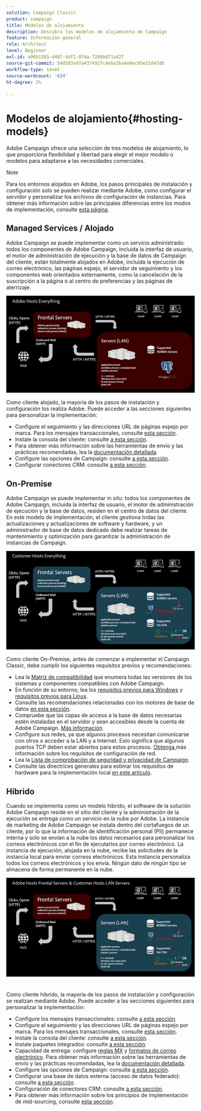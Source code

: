```yaml
---
solution: Campaign Classic
product: campaign
title: Modelos de alojamiento
description: Descubra los modelos de alojamiento de Campaign
feature: Información general
role: Architect
level: Beginner
exl-id: a06b1365-d487-4df1-8f4a-7268b871a427
source-git-commit: 54d503e97a4374927c4ebe3ba4e0ec05e51d47db
workflow-type: tm+mt
source-wordcount: '624'
ht-degree: 2%

---
```


# Modelos de alojamiento{#hosting-models}

Adobe Campaign ofrece una selección de tres modelos de alojamiento, lo que proporciona flexibilidad y libertad para elegir el mejor modelo o modelos para adaptarse a las necesidades comerciales.

>[!NOTE]
>
>Para los entornos alojados en Adobe, los pasos principales de instalación y configuración solo se pueden realizar mediante Adobe, como configurar el servidor y personalizar los archivos de configuración de instancias. Para obtener más información sobre las principales diferencias entre los modos de implementación, consulte [esta página](../../installation/using/capability-matrix.md).

## Managed Services / Alojado

Adobe Campaign se puede implementar como un servicio administrado: todos los componentes de Adobe Campaign, incluida la interfaz de usuario, el motor de administración de ejecución y la base de datos de Campaign del cliente, están totalmente alojados en Adobe, incluida la ejecución de correo electrónico, las páginas espejo, el servidor de seguimiento y los componentes web orientados externamente, como la cancelación de la suscripción a la página o al centro de preferencias y las páginas de aterrizaje.

![](assets/deployment_hosted.png)

Como cliente alojado, la mayoría de los pasos de instalación y configuración los realiza Adobe. Puede acceder a las secciones siguientes para personalizar la implementación:

* Configure el seguimiento y las direcciones URL de páginas espejo por marca. Para los mensajes transaccionales, consulte [esta sección](../../message-center/using/additional-configurations.md#configuring-multibranding).
* Instale la consola del cliente: consulte [a esta sección](../../installation/using/installing-the-client-console.md).
* Para obtener más información sobre las herramientas de envío y las prácticas recomendadas, lea la [documentación detallada](../../delivery/using/about-deliverability.md).
* Configure las opciones de Campaign: consulte [a esta sección](../../installation/using/configuring-campaign-options.md).
* Configurar conectores CRM: consulte [a esta sección](../../platform/using/crm-connectors.md).

## On-Premise

Adobe Campaign se puede implementar in situ: todos los componentes de Adobe Campaign, incluida la interfaz de usuario, el motor de administración de ejecución y la base de datos, residen en el centro de datos del cliente. En este modelo de implementación, el cliente gestiona todas las actualizaciones y actualizaciones de software y hardware, y un administrador de base de datos dedicado debe realizar tareas de mantenimiento y optimización para garantizar la administración de instancias de Campaign.

![](assets/deployment_onpremise.png)

Como cliente On-Premise, antes de comenzar a implementar el Campaign Classic, debe cumplir los siguientes requisitos previos y recomendaciones:

* Lea la [Matriz de compatibilidad](../../rn/using/compatibility-matrix.md) que enumera todas las versiones de los sistemas y componentes compatibles con Adobe Campaign.
* En función de su entorno, lea los [requisitos previos para Windows](../../installation/using/prerequisites-of-campaign-installation-in-windows.md) y [requisitos previos para Linux](../../installation/using/prerequisites-of-campaign-installation-in-linux.md).
* Consulte las recomendaciones relacionadas con los motores de base de datos [en esta sección](../../installation/using/database.md).
* Compruebe que las capas de acceso a la base de datos necesarias estén instaladas en el servidor y sean accesibles desde la cuenta de Adobe Campaign. [Más información](../../installation/using/application-server.md).
* Configure sus redes, ya que algunos procesos necesitan comunicarse con otros o acceder a la LAN y a Internet. Esto significa que algunos puertos TCP deben estar abiertos para estos procesos. [Obtenga ](../../installation/using/network-configuration.md) más información sobre los requisitos de configuración de red.
* Lea la [Lista de comprobación de seguridad y privacidad de Campaign](https://helpx.adobe.com/es/campaign/kb/acc-security.html).
* Consulte las directrices generales para estimar los requisitos de hardware para la implementación local [en este artículo](https://helpx.adobe.com/es/campaign/kb/hardware-sizing-guide.html).

## Híbrido

Cuando se implementa como un modelo híbrido, el software de la solución Adobe Campaign reside en el sitio del cliente y la administración de la ejecución se entrega como un servicio en la nube por Adobe. La instancia de marketing de Adobe Campaign se instala dentro del cortafuegos de un cliente, por lo que la información de identificación personal (PII) permanece interna y solo se envían a la nube los datos necesarios para personalizar los correos electrónicos con el fin de ejecutarlos por correo electrónico. La instancia de ejecución, alojada en la nube, recibe las solicitudes de la instancia local para enviar correos electrónicos. Esta instancia personaliza todos los correos electrónicos y los envía. Ningún dato de ningún tipo se almacena de forma permanente en la nube.

![](assets/deployment_hybrid.png)

Como cliente híbrido, la mayoría de los pasos de instalación y configuración se realizan mediante Adobe. Puede acceder a las secciones siguientes para personalizar la implementación:

* Configure los mensajes transaccionales: consulte [a esta sección](../../message-center/using/transactional-messaging-architecture.md).
* Configure el seguimiento y las direcciones URL de páginas espejo por marca. Para los mensajes transaccionales, consulte [esta sección](../../message-center/using/additional-configurations.md#configuring-multibranding).
* Instale la consola del cliente: consulte [a esta sección](../../installation/using/installing-the-client-console.md).
* Instale paquetes integrados: consulte [a esta sección](../../installation/using/installing-campaign-standard-packages.md).
* Capacidad de entrega: configure [reglas MX](../../installation/using/email-deliverability.md#mx-configuration) y [formatos de correo electrónico](../../installation/using/email-deliverability.md#managing-email-formats). Para obtener más información sobre las herramientas de envío y las prácticas recomendadas, lea la [documentación detallada](../../delivery/using/about-deliverability.md).
* Configure las opciones de Campaign: consulte [a esta sección](../../installation/using/configuring-campaign-options.md).
* Configurar una base de datos externa (acceso de datos federado): consulte [a esta sección](../../installation/using/about-fda.md).
* Configuración de conectores CRM: consulte [a esta sección](../../platform/using/crm-connectors.md).
* Para obtener más información sobre los principios de implementación de mid-sourcing, consulte [esta sección](../../installation/using/mid-sourcing-deployment.md).
